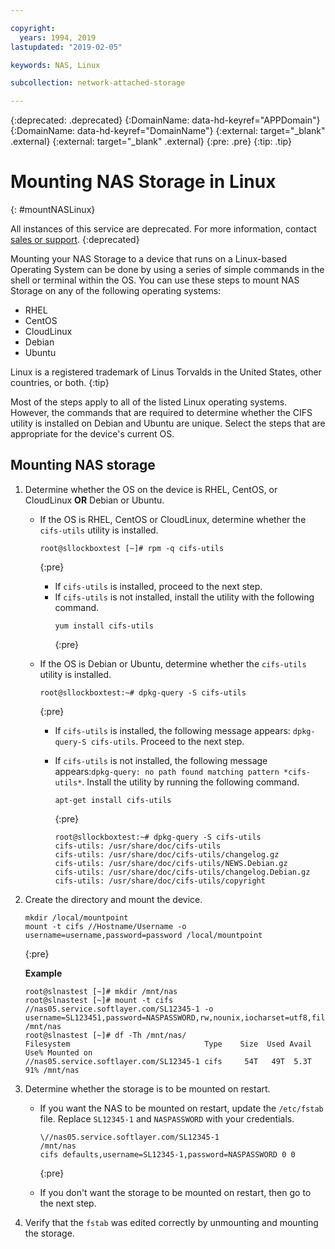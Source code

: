 ```yaml
---

copyright:
  years: 1994, 2019
lastupdated: "2019-02-05"

keywords: NAS, Linux

subcollection: network-attached-storage

---
```

{:deprecated: .deprecated}
{:DomainName: data-hd-keyref="APPDomain"}
{:DomainName: data-hd-keyref="DomainName"}
{:external: target="_blank" .external}
{:external: target="_blank" .external}
{:pre: .pre}
{:tip: .tip}

# Mounting NAS Storage in Linux
{: #mountNASLinux}

All instances of this service are deprecated. For more information, contact [sales or support](https://www.ibm.com/cloud-computing/bluemix/contact-us).
{:deprecated}

Mounting your NAS Storage to a device that runs on a Linux-based Operating System can be done by using a series of simple commands in the shell or terminal within the OS. You can use these steps to mount NAS Storage on any of the following operating systems:

* RHEL
* CentOS
* CloudLinux
* Debian
* Ubuntu

Linux is a registered trademark of Linus Torvalds in the United States, other countries, or both.
{:tip}

Most of the steps apply to all of the listed Linux operating systems. However, the commands that are required to determine whether the CIFS utility is installed on Debian and Ubuntu are unique. Select the steps that are appropriate for the device's current OS.

## Mounting NAS storage

1. Determine whether the OS on the device is RHEL, CentOS, or CloudLinux **OR** Debian or Ubuntu.
   - If the OS is RHEL, CentOS or CloudLinux, determine whether the <code>cifs-utils</code> utility is installed.
     ```
     root@sllockboxtest [~]# rpm -q cifs-utils
     ```
     {:pre}

       - If `cifs-utils` is installed, proceed to the next step.
       - If `cifs-utils` is not installed, install the utility with the following command.
         ```
         yum install cifs-utils
         ```
         {:pre}

   - If the OS is Debian or Ubuntu, determine whether the `cifs-utils` utility is installed.
     ```
     root@sllockboxtest:~# dpkg-query -S cifs-utils
     ```
     {:pre}

       - If `cifs-utils` is installed, the following message appears: `dpkg-query-S cifs-utils`. Proceed to the next step.
       - If `cifs-utils` is not installed, the following message appears:`dpkg-query: no path found matching pattern *cifs-utils*`. Install the utility by running the following command.
         ```
         apt-get install cifs-utils
         ```
         {:pre}

          ```
          root@sllockboxtest:~# dpkg-query -S cifs-utils
          cifs-utils: /usr/share/doc/cifs-utils
          cifs-utils: /usr/share/doc/cifs-utils/changelog.gz
          cifs-utils: /usr/share/doc/cifs-utils/NEWS.Debian.gz
          cifs-utils: /usr/share/doc/cifs-utils/changelog.Debian.gz
          cifs-utils: /usr/share/doc/cifs-utils/copyright
          ```
2. Create the directory and mount the device.

   ```
   mkdir /local/mountpoint
   mount -t cifs //Hostname/Username -o username=username,password=password /local/mountpoint
   ```
   {:pre}

   **Example**

   ```
   root@slnastest [~]# mkdir /mnt/nas
   root@slnastest [~]# mount -t cifs //nas05.service.softlayer.com/SL12345-1 -o username=SL123451,password=NASPASSWORD,rw,nounix,iocharset=utf8,file_mode=0644,dir_mode=0755,sec=ntlmssp /mnt/nas
   root@slnastest [~]# df -Th /mnt/nas/
   Filesystem                              Type    Size  Used Avail Use% Mounted on
   //nas05.service.softlayer.com/SL12345-1 cifs     54T   49T  5.3T  91% /mnt/nas
   ```

3. Determine whether the storage is to be mounted on restart.
   - If you want the NAS to be mounted on restart, update the `/etc/fstab` file. Replace `SL12345-1` and `NASPASSWORD` with your credentials.

     ```
     \//nas05.service.softlayer.com/SL12345-1        
     /mnt/nas       
     cifs defaults,username=SL12345-1,password=NASPASSWORD 0 0
     ```
     {:pre}

   - If you don't want the storage to be mounted on restart, then go to the next step.

4. Verify that the `fstab` was edited correctly by unmounting and mounting the storage.
